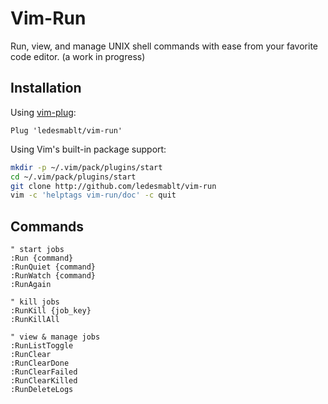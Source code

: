 # Vim-Run

Run, view, and manage UNIX shell commands with ease from your favorite code editor.
(a work in progress)

<!-- insert gif demo here -->

## Installation
Using [vim-plug](https://github.com/junegunn/vim-plug):
```vim
Plug 'ledesmablt/vim-run'
```

Using Vim's built-in package support:
```bash
mkdir -p ~/.vim/pack/plugins/start
cd ~/.vim/pack/plugins/start
git clone http://github.com/ledesmablt/vim-run
vim -c 'helptags vim-run/doc' -c quit
```

## Commands
```vim
" start jobs
:Run {command}
:RunQuiet {command}
:RunWatch {command}
:RunAgain

" kill jobs
:RunKill {job_key}
:RunKillAll

" view & manage jobs
:RunListToggle
:RunClear
:RunClearDone
:RunClearFailed
:RunClearKilled
:RunDeleteLogs
```
